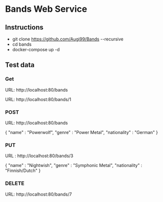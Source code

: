 # Bands Web Service

## Instructions
* git clone https://github.com/Augi99/Bands --recursive
* cd bands
* docker-compose up -d

## Test data

### Get

URL: 
http://localhost:80/bands

URL: 
http://localhost:80/bands/1

### POST

URL: 
http://localhost:80/bands

{
    "name" : "Powerwolf",
    "genre" : "Power Metal",
    "nationality" : "German"
}

### PUT

URL : 
http://localhost:80/bands/3

{
    "name" : "Nightwish",
    "genre" : "Symphonic Metal",
    "nationality" : "Finnish/Dutch"
}

### DELETE

URL: 
http://localhost:80/bands/7
